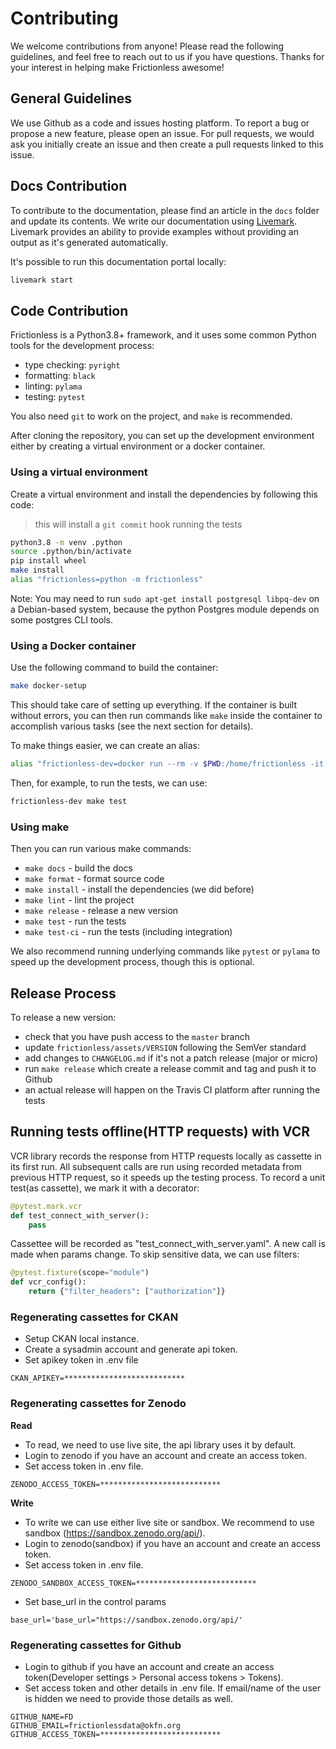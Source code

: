 # Contributing

We welcome contributions from anyone! Please read the following guidelines, and feel free to reach out to us if you have questions. Thanks for your interest in helping make Frictionless awesome!

## General Guidelines

We use Github as a code and issues hosting platform. To report a bug or propose a new feature, please open an issue. For pull requests, we would ask you initially create an issue and then create a pull requests linked to this issue.

## Docs Contribution

To contribute to the documentation, please find an article in the `docs` folder and update its contents. We write our documentation using [Livemark](https://livemark.frictionlessdata.io). Livemark provides an ability to provide examples without providing an output as it's generated automatically.

It's possible to run this documentation portal locally:

```bash tabs=CLI
livemark start
```

## Code Contribution

Frictionless is a Python3.8+ framework, and it uses some common Python tools for the development process:
- type checking: `pyright`
- formatting: `black`
- linting: `pylama`
- testing: `pytest`

You also need `git` to work on the project, and `make` is recommended.

After cloning the repository, you can set up the development environment
either by creating a virtual environment or a docker container.

### Using a virtual environment

Create a virtual environment and install the dependencies by following this code:

> this will install a `git commit` hook running the tests

```bash tabs=CLI
python3.8 -m venv .python
source .python/bin/activate
pip install wheel
make install
alias "frictionless=python -m frictionless"
```

Note: You may need to run `sudo apt-get install postgresql libpq-dev` on a Debian-based system, because the python Postgres module depends on some postgres CLI tools.

### Using a Docker container

Use the following command to build the container:

```bash tabs=CLI
make docker-setup
```

This should take care of setting up everything. If the container is
built without errors, you can then run commands like `make` inside the
container to accomplish various tasks (see the next section for details).

To make things easier, we can create an alias:

```bash tabs=CLI
alias "frictionless-dev=docker run --rm -v $PWD:/home/frictionless -it frictionless-dev"
```

Then, for example, to run the tests, we can use:

```bash tabs=CLI
frictionless-dev make test
```

### Using make

Then you can run various make commands:
- `make docs` - build the docs
- `make format` - format source code
- `make install` - install the dependencies (we did before)
- `make lint` - lint the project
- `make release` - release a new version
- `make test` - run the tests
- `make test-ci` - run the tests (including integration)

We also recommend running underlying commands like `pytest` or `pylama` to speed up the development process, though this is optional.

## Release Process

To release a new version:
- check that you have push access to the `master` branch
- update `frictionless/assets/VERSION` following the SemVer standard
- add changes to `CHANGELOG.md` if it's not a patch release (major or micro)
- run `make release` which create a release commit and tag and push it to Github
- an actual release will happen on the Travis CI platform after running the tests

## Running tests offline(HTTP requests) with VCR
VCR library records the response from HTTP requests locally as cassette in its first run. All subsequent calls are run using recorded metadata 
from previous HTTP request, so it speeds up the testing process. To record a unit test(as cassette), we mark it with a decorator:

```python
@pytest.mark.vcr
def test_connect_with_server():
	pass
```
	
Cassettee will be recorded as "test_connect_with_server.yaml". A new call is made when params change. To skip sensitive data,
we can use filters:

```python
@pytest.fixture(scope="module")
def vcr_config():
    return {"filter_headers": ["authorization"]}
```

### Regenerating cassettes for CKAN
- Setup CKAN local instance.
- Create a sysadmin account and generate api token.
- Set apikey token in .env file
```
CKAN_APIKEY=***************************
``` 
### Regenerating cassettes for Zenodo
**Read**
- To read, we need to use live site, the api library uses it by default.
- Login to zenodo if you have an account and create an access token.
- Set access token in .env file.
``` 
ZENODO_ACCESS_TOKEN=***************************
``` 
**Write**
- To write we can use either live site or sandbox. We recommend to use sandbox (https://sandbox.zenodo.org/api/).
- Login to zenodo(sandbox) if you have an account and create an access token.
- Set access token in .env file.
``` 
ZENODO_SANDBOX_ACCESS_TOKEN=***************************
``` 
- Set base_url in the control params
``` 
base_url='base_url="https://sandbox.zenodo.org/api/'
``` 
### Regenerating cassettes for Github
- Login to github if you have an account and create an access token(Developer settings > Personal access tokens > Tokens).
- Set access token and other details in .env file. If email/name of the user is hidden we need to provide those details as well.
``` 
GITHUB_NAME=FD
GITHUB_EMAIL=frictionlessdata@okfn.org
GITHUB_ACCESS_TOKEN=***************************
``` 
